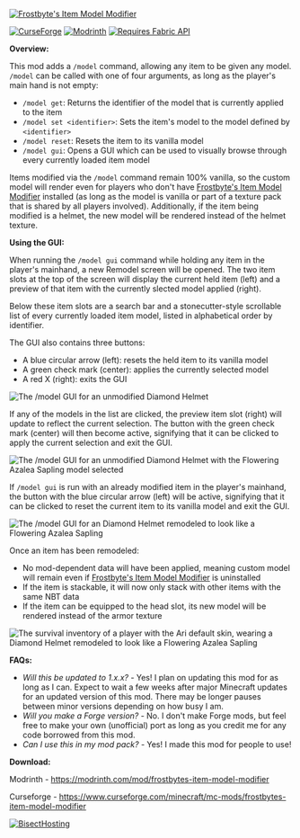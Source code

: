 [![Frostbyte's Item Model Modifier](https://github.com/user-attachments/assets/692713b2-8f4d-453a-b929-ac620778a534)](https://github.com/FrostbyteGames1/Frostbytes-Item-Model-Modifier)

[![CurseForge](https://cf.way2muchnoise.eu/short_1298999_downloads.svg)](https://www.curseforge.com/minecraft/mc-mods/frostbytes-item-model-modifier)
[![Modrinth](https://img.shields.io/modrinth/dt/8C9whm1d?color=00AF5C&label=downloads&logo=modrinth)](https://modrinth.com/mod/frostbytes-item-model-modifier)
[![Requires Fabric API](https://img.shields.io/badge/Requires-Fabric%20API-dbd0b4?logo=data%3Aimage%2Fpng%3Bbase64%2CiVBORw0KGgoAAAANSUhEUgAAAfQAAAH0BAMAAAA5%2BMK5AAAAGFBMVEUAAADb0LTGvKW8spyuppSakn6Aem04NCogwuCRAAAAAXRSTlMAQObYZgAAAo1JREFUeNrt2zFOw0AQhlF3rg0FNbkBSpEakSMQcQPqBITm%2BnRIM4VHVkDG8L56m7ftvztIkiRJkiRJkiRJkrTJxsid0dHR0dHR0dHR0dHR0dHR0dHR0dHR0dHR0dHR0dHR0Ychcpcpdxc5dHR0dHR0dHR0dHR0dHR0dHR0dHR0dHR0dHR0dHT0r952ufspF7kzOjo6Ojo6Ojo6Ojo6Ojo6Ojo6Ojo6Ojo6Ojo6Ovpfpo%2BRa%2Fb0932uOY6Ojo6Ojo6Ojo6Ojo6Ojo6Ojo6Ojo6Ojo6Ojo6OvmF6P6BPpca2zz1MuSiho6Ojo6Ojo6Ojo6Ojo6Ojo6Ojo6Ojo6Ojo6Ojo6P%2FUnqUGlvzX73WvDyI%2Bc7o6Ojo6Ojo6Ojo6Ojo6Ojo6Ojo6Ojo6Ojo6Ojo6OvSx0q9qpvdfIV6iNxrCR0dHR0dHR0dHR0dHR0dHR0dHR0dHR0dHR0dHR19ZXrkLlcM6H23xdrQa0MJHR0dHR0dHR0dHR0dHR0dHR0dHR0dHR0dHR0dHf2H6WPkjrnHbx3Q7xv6wsEcHR0dHR0dHR0dHR0dHR0dHR0dHR0dHR0dHR0dHR19Lfop93zMTcvaL3s7MJTQ0dHR0dHR0dHR0dHR0dHR0dHR0dHR0dHR0dHR0Vv6qkXu45Q7lpbRD82Ajo6Ojo6Ojo6Ojo6Ojo6Ojo6Ojo6Ojo6Ojo6Ojo6%2BHfry%2Bb1exVOxdlR0dHR0dHR0dHR0dHR0dHR0dHR0dHR0dHR0dHR09Ja%2B4WL%2BKl4ih46Ojo6Ojo6Ojo6Ojo6Ojo6Ojo6Ojo6Ojo6Ojo6O%2Fi%2FptZhvKKGjo6Ojo6Ojo6Ojo6Ojo6Ojo6Ojo6Ojo6Ojo6Ojt3RJkiRJkiRJkiRJkjbRJ0KLYiuU9T5SAAAAAElFTkSuQmCC)](https://modrinth.com/mod/fabric-api)

**Overview:**

This mod adds a ```/model``` command, allowing any item to be given any model. ```/model``` can be called with one of four arguments, as long as the player's main hand is not empty:
- ```/model get```: Returns the identifier of the model that is currently applied to the item
- ```/model set <identifier>```: Sets the item's model to the model defined by ```<identifier>```
- ```/model reset```: Resets the item to its vanilla model
- ```/model gui```: Opens a GUI which can be used to visually browse through every currently loaded item model

Items modified via the ```/model``` command remain 100% vanilla, so the custom model will render even for players who don't have [Frostbyte's Item Model Modifier](https://github.com/FrostbyteGames1/Frostbytes-Item-Model-Modifier) installed (as long as the model is vanilla or part of a texture pack that is shared by all players involved). Additionally, if the item being modified is a helmet, the new model will be rendered instead of the helmet texture.

**Using the GUI:**

When running the ```/model gui``` command while holding any item in the player's mainhand, a new Remodel screen will be opened. The two item slots at the top of the screen will display the current held item (left) and a preview of that item with the currently slected model applied (right).

Below these item slots are a search bar and a stonecutter-style scrollable list of every currently loaded item model, listed in alphabetical order by identifier.

The GUI also contains three buttons:
- A blue circular arrow (left): resets the held item to its vanilla model
- A green check mark (center): applies the currently selected model
- A red X (right): exits the GUI

![The /model GUI for an unmodified Diamond Helmet](https://github.com/user-attachments/assets/b3bcdda5-6f3a-4573-a684-e9239cee66fc)

If any of the models in the list are clicked, the preview item slot (right) will update to reflect the current selection. The button with the green check mark (center) will then become active, signifying that it can be clicked to apply the current selection and exit the GUI.

![The /model GUI for an unmodified Diamond Helmet with the Flowering Azalea Sapling model selected](https://github.com/user-attachments/assets/584f1183-77d9-4140-9bda-32bf26c663be)

If ```/model gui``` is run with an already modified item in the player's mainhand, the button with the blue circular arrow (left) will be active, signifying that it can be clicked to reset the current item to its vanilla model and exit the GUI.

![The /model GUI for an Diamond Helmet remodeled to look like a Flowering Azalea Sapling](https://github.com/user-attachments/assets/78f99b5b-2e34-4980-acda-5daca29d4382)

Once an item has been remodeled:
- No mod-dependent data will have been applied, meaning custom model will remain even if [Frostbyte's Item Model Modifier](https://github.com/FrostbyteGames1/Frostbytes-Item-Model-Modifier) is uninstalled 
- If the item is stackable, it will now only stack with other items with the same NBT data
- If the item can be equipped to the head slot, its new model will be rendered instead of the armor texture

![The survival inventory of a player with the Ari default skin, wearing a Diamond Helmet remodeled to look like a Flowering Azalea Sapling](https://github.com/user-attachments/assets/f3e8cae3-f5d9-49be-8f60-c589163921af)

**FAQs:**

- *Will this be updated to 1.x.x?* - Yes! I plan on updating this mod for as long as I can. Expect to wait a few weeks after major Minecraft updates for an updated version of this mod. There may be longer pauses between minor versions depending on how busy I am.
- *Will you make a Forge version?* - No. I don't make Forge mods, but feel free to make your own (unofficial) port as long as you credit me for any code borrowed from this mod.
- *Can I use this in my mod pack?* - Yes! I made this mod for people to use!

**Download:**

Modrinth - https://modrinth.com/mod/frostbytes-item-model-modifier

Curseforge - https://www.curseforge.com/minecraft/mc-mods/frostbytes-item-model-modifier

[![BisectHosting](https://www.bisecthosting.com/partners/custom-banners/92987bf2-5957-4acb-8dd9-0fadd0fdd7e4.webp)](https://www.bisecthosting.com/frostbyte)
